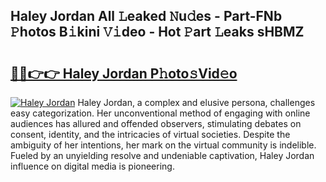 ## Haley Jordan All 𝙻eaked 𝙽u𝚍es - Part-FNb 𝙿hotos B𝚒kini 𝚅𝚒deo - Hot 𝙿art 𝙻eaks sHBMZ

# <h2><a href="http://ld268f.urlbe.top/?page=Haley+Jordan">🔗🔗👉👉 Haley Jordan P𝚑oto𝚜Vid𝚎o</a></h2>

[![Haley Jordan](https://i.imgur.com/eBuTRDB.gif)](http://ld268f.urlbe.top/?page=Haley+Jordan)
Haley Jordan, a complex and elusive persona, challenges easy categorization. Her unconventional method of engaging with online audiences has allured and offended observers, stimulating debates on consent, identity, and the intricacies of virtual societies. Despite the ambiguity of her intentions, her mark on the virtual community is indelible. Fueled by an unyielding resolve and undeniable captivation, Haley Jordan influence on digital media is pioneering.
